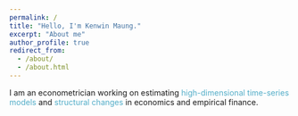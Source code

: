 ```yaml
---
permalink: /
title: "Hello, I'm Kenwin Maung."
excerpt: "About me"
author_profile: true
redirect_from: 
  - /about/
  - /about.html
---
```

I am an econometrician working on estimating <span style="color:#52adc8">high-dimensional time-series models</span> and <span style="color:#52adc8">structural changes</span> in economics and empirical finance.
